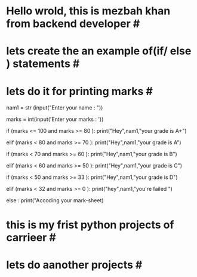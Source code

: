 # Hello wrold, this is mezbah khan from backend developer # <br>
# lets create the an example of(if/ else ) statements # <br>
# lets do it for printing marks # <br>

nam1 = str (input("Enter your name : "))

marks = int(input('Enter your marks : '))

if (marks <= 100 and marks >= 80 ):
    print("Hey",nam1,"your grade is A+")

elif (marks < 80 and marks >= 70 ):
    print("Hey",nam1,"your grade is A")

if (marks < 70 and marks >= 60 ):
    print("Hey",nam1,"your grade is B")
    
elif (marks < 60 and marks >= 50 ):
    print("Hey",nam1,"your grade is C")
    
if (marks < 50 and marks >= 33 ):
    print("Hey",nam1,"your grade is D")

elif (marks < 32 and marks >= 0 ):
    print("hey",nam1,"you're failed ")
    
else :
    print("Accoding your mark-sheet)

# this is my frist python projects of carrieer # <br>
# lets do aanother projects # <br>

















    
